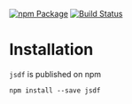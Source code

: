[![npm Package](https://img.shields.io/npm/v/jsdf.svg?style=flat-square)](https://www.npmjs.org/package/jsdf)
[![Build Status](https://travis-ci.org/kcwiakala/jsdf.svg?branch=master)](https://travis-ci.org/kcwiakala/jsdf)

# Installation
`jsdf` is published on npm 
```shell
npm install --save jsdf
```

